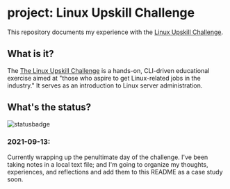# project: Linux Upskill Challenge
This repository documents my experience with the [Linux Upskill Challenge](https://github.com/livialima/linuxupskillchallenge).

## What is it?
The [The Linux Upskill Challenge](https://linuxupskillchallenge.org/) is a hands-on, CLI-driven educational exercise aimed at "those who aspire to get Linux-related jobs in the industry." It serves as an introduction to Linux server administration.

## What's the status?
![statusbadge](https://img.shields.io/badge/status-in--progress-blue?style=for-the-badge)

### 2021-09-13: 
Currently wrapping up the penultimate day of the challenge. I've been taking notes in a local text file; and I'm going to organize my thoughts, experiences, and reflections and add them to this README as a case study soon.
